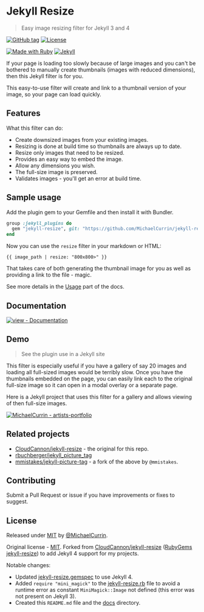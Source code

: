 # Jekyll Resize
> Easy image resizing filter for Jekyll 3 and 4

[![GitHub tag](https://img.shields.io/github/tag/MichaelCurrin/jekyll-resize)](https://github.com/MichaelCurrin/jekyll-resize/tags/)
[![License](https://img.shields.io/badge/License-MIT-blue.svg)](https://github.com/MichaelCurrin/jekyll-resize/blob/master/LICENSE)

[![Made with Ruby](https://img.shields.io/badge/Ruby->=2.6-blue.svg?logo=ruby)](https://ruby-lang.org)
[![Jekyll](https://img.shields.io/badge/jekyll->=3.3,_4.x-blue.svg?logo=jekyll)](https://jekyllrb.com)


If your page is loading too slowly because of large images and you can't be bothered to manually create thumbnails (images with reduced dimensions), then this Jekyll filter is for you.

This easy-to-use filter will create and link to a thumbnail version of your image, so your page can load quickly.


## Features

What this filter can do:

- Create downsized images from your existing images.
- Resizing is done at build time so thumbnails are always up to date.
- Resize only images that need to be resized.
- Provides an easy way to embed the image.
- Allow any dimensions you wish.
- The full-size image is preserved.
- Validates images - you'll get an error at build time.


## Sample usage

Add the plugin gem to your Gemfile and then install it with Bundler.

```ruby
group :jekyll_plugins do
  gem "jekyll-resize", git: "https://github.com/MichaelCurrin/jekyll-resize"
end
```

Now you can use the `resize` filter in your markdown or HTML:

```liquid
{{ image_path | resize: "800x800>" }}
```

That takes care of both generating the thumbnail image for you as well as providing a link to the file - magic.

See more details in the [Usage](/docs/usage.md) part of the docs.


## Documentation

[![view - Documentation](https://img.shields.io/badge/view-Documentation-blue)](/docs/)


## Demo
> See the plugin use in a Jekyll site

This filter is especially useful if you have a gallery of say 20 images and loading all full-sized images would be terribly slow. 
Once you have the thumbnails embedded on the page, you can easily link each to the original full-size image so it can open in a modal overlay or a separate page. 

Here is a Jekyll project that uses this filter for a gallery and allows viewing of then full-size images.

[![MichaelCurrin - artists-portfolio](https://img.shields.io/static/v1?label=MichaelCurrin&message=artists-portfolio&color=blue&logo=github)](https://github.com/MichaelCurrin/artists-portfolio)


## Related projects 

- [CloudCannon/jekyll-resize](https://github.com/CloudCannon/jekyll-resize) - the original for this repo.
- [rbuchberger/jekyll_picture_tag](https://github.com/rbuchberger/jekyll_picture_tag)
- [mmistakes/jekyll-picture-tag](https://github.com/mmistakes/jekyll-picture-tag) - a fork of the above by `@mmistakes`.


## Contributing

Submit a Pull Request or issue if you have improvements or fixes to suggest.


## License

Released under [MIT](/LICENSE) by [@MichaelCurrin](https://github.com/MichaelCurrin).

Original license - [MIT](/LICENSE-source). Forked from [CloudCannon/jekyll-resize](https://github.com/CloudCannon/jekyll-resize) ([RubyGems jekyll-resize](https://rubygems.org/gems/jekyll-resize)) to add Jekyll 4 support for my projects.

Notable changes:

- Updated [jekyll-resize.gemspec](/jekyll-resize.gemspec) to use Jekyll 4.
- Added `require "mini_magick"` to the [jekyll-resize.rb](/lib/jekyll-resize.rb) file to avoid a runtime error as constant `MiniMagick::Image` not defined (this error was not present on Jekyll 3).
- Created this `README.md` file and the [docs](/docs) directory.
